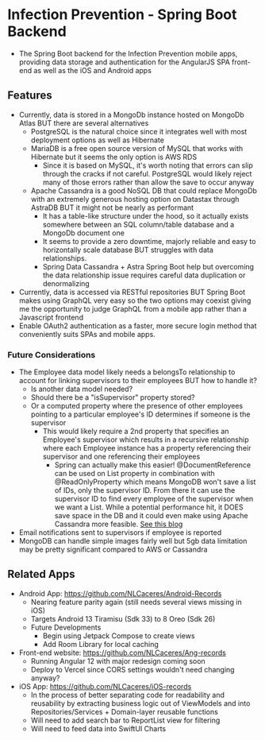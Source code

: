 # Infection Prevention - Spring Boot Backend
  - The Spring Boot backend for the Infection Prevention mobile apps, providing data storage and authentication for the 
  AngularJS SPA front-end as well as the iOS and Android apps
  
## Features
  - Currently, data is stored in a MongoDb instance hosted on MongoDb Atlas BUT there are several alternatives
    - PostgreSQL is the natural choice since it integrates well with most deployment options as well as Hibernate
    - MariaDB is a free open source version of MySQL that works with Hibernate but it seems the only option is AWS RDS
      - Since it is based on MySQL, it's worth noting that errors can slip through the cracks if not careful. PostgreSQL
      would likely reject many of those errors rather than allow the save to occur anyway
    - Apache Cassandra is a good NoSQL DB that could replace MongoDb with an extremely generous hosting option on Datastax 
    through AstraDB BUT it might not be nearly as performant 
      - It has a table-like structure under the hood, so it actually exists somewhere between an SQL column/table database and a MongoDb document one 
      - It seems to provide a zero downtime, majorly reliable and easy to horizontally scale database BUT struggles with data relationships.
      - Spring Data Cassandra + Astra Spring Boot help but overcoming the data relationship issue requires careful data duplication or denormalizing
  - Currently, data is accessed via RESTful repositories BUT Spring Boot makes using GraphQL very easy so the two options 
  may coexist giving me the opportunity to judge GraphQL from a mobile app rather than a Javascript frontend
  - Enable OAuth2 authentication as a faster, more secure login method that conveniently suits SPAs and mobile apps.

### Future Considerations
  - The Employee data model likely needs a belongsTo relationship to account for linking supervisors to their employees BUT how to handle it?
    - Is another data model needed?
    - Should there be a "isSupervisor" property stored?
    - Or a computed property where the presence of other employees pointing to a particular employee's ID determines if someone is the supervisor
      - This would likely require a 2nd property that specifies an Employee's supervisor which results in a recursive relationship 
      where each Employee instance has a property referencing their supervisor and one referencing their employees
        - Spring can actually make this easier! @DocumentReference can be used on List property in combination with @ReadOnlyProperty
        which means MongoDB won't save a list of IDs, only the supervisor ID. From there it can use the supervisor ID to find every
        employee of the supervisor when we want a List<Employee>. While a potential performance hit, it DOES save space in the DB
        and it could even make using Apache Cassandra more feasible. [See this blog](https://spring.io/blog/2021/11/29/spring-data-mongodb-relation-modelling)
  - Email notifications sent to supervisors if employee is reported
  - MongoDB can handle simple images fairly well but 5gb data limitation may be pretty significant compared to AWS or Cassandra

## Related Apps
- Android App: https://github.com/NLCaceres/Android-Records
    - Nearing feature parity again (still needs several views missing in iOS)
    - Targets Android 13 Tiramisu (Sdk 33) to 8 Oreo (Sdk 26)
    - Future Developments
        - Begin using Jetpack Compose to create views
        - Add Room Library for local caching
- Front-end website: https://github.com/NLCaceres/Ang-records
    - Running Angular 12 with major redesign coming soon
    - Deploy to Vercel since CORS settings wouldn't need changing anyway?
- iOS App: https://github.com/NLCaceres/iOS-records 
    - In the process of better separating code for readability and reusability by extracting business logic out 
    of ViewModels and into Repositories/Services + Domain-layer reusable functions 
    - Will need to add search bar to ReportList view for filtering
    - Will need to feed data into SwiftUI Charts